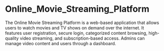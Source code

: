 # Online_Movie_Streaming_Platform
 The Online Movie Streaming Platform is a web-based application that allows users to watch movies and TV shows on demand over the internet. It features user registration, secure login, categorized content browsing, high-quality video streaming, and subscription-based access. Admins can manage video content and users through a dashboard. 
